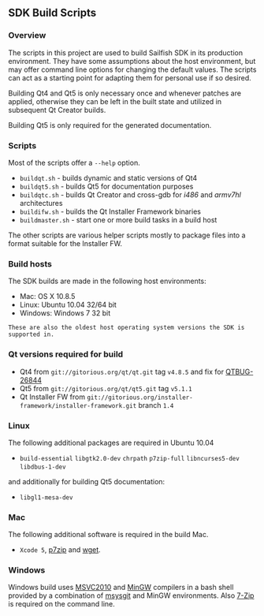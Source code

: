 ## SDK Build Scripts

### Overview

The scripts in this project are used to build Sailfish SDK in its
production environment. They have some assumptions about the host
environment, but may offer command line options for changing the
default values. The scripts can act as a starting point for adapting
them for personal use if so desired.

Building Qt4 and Qt5 is only necessary once and whenever patches are
applied, otherwise they can be left in the built state and utilized in
subsequent Qt Creator builds.

Building Qt5 is only required for the generated documentation.

### Scripts

Most of the scripts offer a `--help` option.

* `buildqt.sh` - builds dynamic and static versions of Qt4
* `buildqt5.sh` - builds Qt5 for documentation purposes
* `buildqtc.sh` - builds Qt Creator and cross-gdb for *i486* and *armv7hl* architectures
* `buildifw.sh` - builds the Qt Installer Framework binaries
* `buildmaster.sh` - start one or more build tasks in a build host

The other scripts are various helper scripts mostly to package files
into a format suitable for the Installer FW.

### Build hosts

The SDK builds are made in the following host environments:

* Mac:     OS X 10.8.5
* Linux:   Ubuntu 10.04 32/64 bit
* Windows: Windows 7 32 bit

`These are also the oldest host operating system versions the SDK is supported in.`

### Qt versions required for build

* Qt4 from `git://gitorious.org/qt/qt.git` tag `v4.8.5` and fix for [QTBUG-26844][6]
* Qt5 from `git://gitorious.org/qt/qt5.git` tag `v5.1.1`
* Qt Installer FW from `git://gitorious.org/installer-framework/installer-framework.git` branch `1.4`

[6]: https://bugreports.qt-project.org/browse/QTBUG-26844

### Linux

The following additional packages are required in Ubuntu 10.04

* `build-essential` `libgtk2.0-dev` `chrpath` `p7zip-full` `libncurses5-dev` `libdbus-1-dev`

and additionally for building Qt5 documentation:

* `libgl1-mesa-dev`

### Mac

The following additional software is required in the build Mac.

* `Xcode 5`, [p7zip][1] and [wget][7].

[1]: http://sourceforge.net/projects/p7zip/
[7]: https://www.gnu.org/software/wget/

### Windows

Windows build uses [MSVC2010][2] and [MinGW][4] compilers in a bash
shell provided by a combination of [msysgit][3] and MinGW
environments. Also [7-Zip][5] is required on the command line.

[2]: http://www.visualstudio.com/en-us/downloads#d-2010-express
[3]: http://code.google.com/p/msysgit/
[4]: http://sourceforge.net/projects/mingw/files/Installer/
[5]: http://www.7-zip.org/
